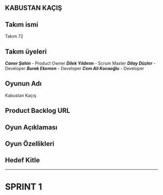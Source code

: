 ## KABUSTAN KAÇIŞ

## Takım ismi
Takım 72

## Takım üyeleri
***Caner Şahin*** - Product Owner
***Dilek Yıldırım*** - Scrum Master
***Dilay Düzler*** - Developer
***Burak Ekemen*** - Developer
***Cem Ali Kocaoğlu*** - Developer

## Oyunun Adı
Kabustan Kaçış

## Product Backlog URL

## Oyun Açıklaması

## Oyun Özellikleri

## Hedef Kitle

---
# **SPRINT 1**
